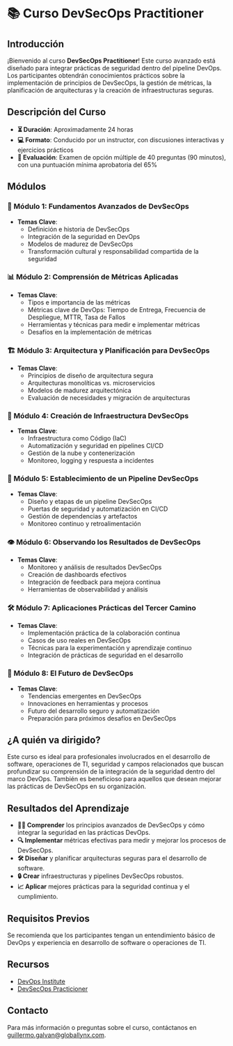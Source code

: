 # 📚 Curso DevSecOps Practitioner

## Introducción

¡Bienvenido al curso **DevSecOps Practitioner**! Este curso avanzado está diseñado para integrar prácticas de seguridad dentro del pipeline DevOps. Los participantes obtendrán conocimientos prácticos sobre la implementación de principios de DevSecOps, la gestión de métricas, la planificación de arquitecturas y la creación de infraestructuras seguras.

## Descripción del Curso

- **⏳ Duración**: Aproximadamente 24 horas
- **💻 Formato**: Conducido por un instructor, con discusiones interactivas y ejercicios prácticos
- **📝 Evaluación**: Examen de opción múltiple de 40 preguntas (90 minutos), con una puntuación mínima aprobatoria del 65%

## Módulos

### 📖 Módulo 1: Fundamentos Avanzados de DevSecOps

- **Temas Clave**:
  - Definición e historia de DevSecOps
  - Integración de la seguridad en DevOps
  - Modelos de madurez de DevSecOps
  - Transformación cultural y responsabilidad compartida de la seguridad

### 📊 Módulo 2: Comprensión de Métricas Aplicadas

- **Temas Clave**:
  - Tipos e importancia de las métricas
  - Métricas clave de DevOps: Tiempo de Entrega, Frecuencia de Despliegue, MTTR, Tasa de Fallos
  - Herramientas y técnicas para medir e implementar métricas
  - Desafíos en la implementación de métricas

### 🏗️ Módulo 3: Arquitectura y Planificación para DevSecOps

- **Temas Clave**:
  - Principios de diseño de arquitectura segura
  - Arquitecturas monolíticas vs. microservicios
  - Modelos de madurez arquitectónica
  - Evaluación de necesidades y migración de arquitecturas

### 🔧 Módulo 4: Creación de Infraestructura DevSecOps

- **Temas Clave**:
  - Infraestructura como Código (IaC)
  - Automatización y seguridad en pipelines CI/CD
  - Gestión de la nube y contenerización
  - Monitoreo, logging y respuesta a incidentes

### 🚀 Módulo 5: Establecimiento de un Pipeline DevSecOps

- **Temas Clave**:
  - Diseño y etapas de un pipeline DevSecOps
  - Puertas de seguridad y automatización en CI/CD
  - Gestión de dependencias y artefactos
  - Monitoreo continuo y retroalimentación

### 👁️ Módulo 6: Observando los Resultados de DevSecOps

- **Temas Clave**:
  - Monitoreo y análisis de resultados DevSecOps
  - Creación de dashboards efectivos
  - Integración de feedback para mejora continua
  - Herramientas de observabilidad y análisis

### 🛠️ Módulo 7: Aplicaciones Prácticas del Tercer Camino

- **Temas Clave**:
  - Implementación práctica de la colaboración continua
  - Casos de uso reales en DevSecOps
  - Técnicas para la experimentación y aprendizaje continuo
  - Integración de prácticas de seguridad en el desarrollo

### 🔮 Módulo 8: El Futuro de DevSecOps

- **Temas Clave**:
  - Tendencias emergentes en DevSecOps
  - Innovaciones en herramientas y procesos
  - Futuro del desarrollo seguro y automatización
  - Preparación para próximos desafíos en DevSecOps

## ¿A quién va dirigido?

Este curso es ideal para profesionales involucrados en el desarrollo de software, operaciones de TI, seguridad y campos relacionados que buscan profundizar su comprensión de la integración de la seguridad dentro del marco DevOps. También es beneficioso para aquellos que desean mejorar las prácticas de DevSecOps en su organización.

## Resultados del Aprendizaje

- **👩‍🏫 Comprender** los principios avanzados de DevSecOps y cómo integrar la seguridad en las prácticas DevOps.
- **🔍 Implementar** métricas efectivas para medir y mejorar los procesos de DevSecOps.
- **🛠️ Diseñar** y planificar arquitecturas seguras para el desarrollo de software.
- **🔒 Crear** infraestructuras y pipelines DevSecOps robustos.
- **📈 Aplicar** mejores prácticas para la seguridad continua y el cumplimiento.

## Requisitos Previos

Se recomienda que los participantes tengan un entendimiento básico de DevOps y experiencia en desarrollo de software o operaciones de TI.

## Recursos

- [DevOps Institute](https://devopsinstitute.com)
- [DevSecOps Practicioner](https://www.devopsinstitute.com/certifications/devsecops-practitioner/)

## Contacto

Para más información o preguntas sobre el curso, contáctanos en [guillermo.galvan@globallynx.com](uillermo.galvan@globallynx.com).
